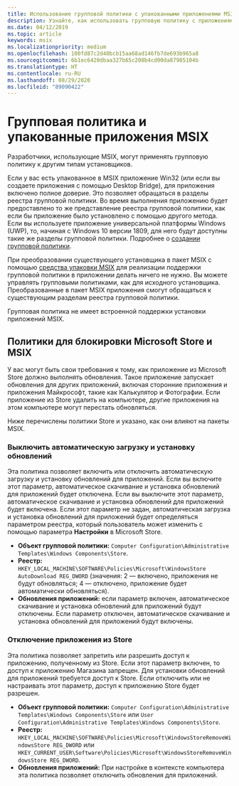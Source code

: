 ```yaml
---
title: Использование групповой политики с упакованными приложениями MSIX
description: Узнайте, как использовать групповую политику с приложениями, преобразованными в пакет MSIX.
ms.date: 04/12/2019
ms.topic: article
keywords: msix
ms.localizationpriority: medium
ms.openlocfilehash: 100fd87c2d40bcb15aa68ad146fb7de693b965a8
ms.sourcegitcommit: 6b1ec6420dbaa327b65c208b4cd00da87985104b
ms.translationtype: HT
ms.contentlocale: ru-RU
ms.lasthandoff: 08/29/2020
ms.locfileid: "89090422"
---
```

# <a name="group-policy-and-msix-packaged-apps"></a>Групповая политика и упакованные приложения MSIX

Разработчики, использующие MSIX, могут применять групповую политику к другим типам установщиков.

Если у вас есть упакованное в MSIX приложение Win32 (или если вы создаете приложения с помощью Desktop Bridge), для приложения включено полное доверие. Это позволяет обращаться в разделы реестра групповой политики. Во время выполнения приложению будет предоставлено то же представление реестра групповой политики, как если бы приложение было установлено с помощью другого метода. Если вы используете приложение универсальной платформы Windows (UWP), то, начиная с Windows 10 версии 1809, для него будут доступны такие же разделы групповой политики. Подробнее о [создании групповой политики](/openspecs/windows_protocols/ms-gpreg/834da877-264f-4589-9b80-b6b012c8edc3).

При преобразовании существующего установщика в пакет MSIX с помощью [средства упаковки MSIX](./packaging-tool/tool-overview.md) для реализации поддержки групповой политики в приложении делать ничего не нужно. Вы можете управлять групповыми политиками, как для исходного установщика. Преобразованные в пакет MSIX приложения смогут обращаться к существующим разделам реестра групповой политики. 

Групповая политика не имеет встроенной поддержки установки приложений MSIX. 

## <a name="policies-for-blocking-microsoft-store-and-msix"></a>Политики для блокировки Microsoft Store и MSIX 

У вас могут быть свои требования к тому, как приложение из Microsoft Store должно выполнять обновления. Такое приложение запускает обновления для других приложений, включая сторонние приложения и приложения Майкрософт, такие как Калькулятор и Фотографии. Если приложение из Store удалить на компьютере, другие приложения на этом компьютере могут перестать обновляться.

Ниже перечислены политики Store и указано, как они влияют на пакеты MSIX.

### <a name="turn-off-automatic-download-and-install-of-updates"></a>Выключить автоматическую загрузку и установку обновлений

Эта политика позволяет включить или отключить автоматическую загрузку и установку обновлений для приложений. Если вы включите этот параметр, автоматическое скачивание и установка обновлений для приложений будет отключена. Если вы выключите этот параметр, автоматическое скачивание и установка обновлений для приложений будет включена. Если этот параметр не задан, автоматическая загрузка и установка обновлений для приложений будет определяться параметром реестра, который пользователь может изменить с помощью параметра **Настройки** в Microsoft Store.

* **Объект групповой политики:** `Computer Configuration\Administrative Templates\Windows Components\Store`.
* **Реестр:** `HKEY_LOCAL_MACHINE\SOFTWARE\Policies\Microsoft\WindowsStore AutoDownload REG_DWORD` (значения: 2 — включено, приложения не будут обновляться; 4 — отключено, приложение будет автоматически обновляться).
* **Обновления приложений:** если параметр включен, автоматическое скачивание и установка обновлений для приложений будут отключены. Если параметр отключен, автоматическое скачивание и установка обновлений для приложений будут включены. 

### <a name="turn-off-store-application"></a>Отключение приложения из Store

Эта политика позволяет запретить или разрешить доступ к приложению, полученному из Store. Если этот параметр включен, то доступ к приложению Магазина запрещен. Для установки обновлений для приложений требуется доступ к Store. Если отключить или не настраивать этот параметр, доступ к приложению Store будет разрешен.

* **Объект групповой политики:** `Computer Configuration\Administrative Templates\Windows Components\Store` или `User Configuration\Administrative Templates\Windows Components\Store`.
* **Реестр:** `HKEY_LOCAL_MACHINE\SOFTWARE\Policies\Microsoft\WindowsStoreRemoveWindowsStore REG_DWORD` или `HKEY_CURRENT_USER\Software\Policies\Microsoft\WindowsStoreRemoveWindowsStore REG_DWORD`.
* **Обновления приложений:** При настройке в контексте компьютера эта политика позволяет отключить обновления для приложений.